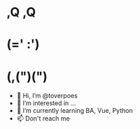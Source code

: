 #    ,Q ,Q       
#   (=' :')     
#   (,(")(")     

- 👋 Hi, I’m @toverpoes
- 👀 I’m interested in ...
- 🌱 I’m currently learning BA, Vue, Python
- 📫 Don't reach me

<!---
toverpoes/toverpoes is a ✨ special ✨ repository because its `README.md` (this file) appears on your GitHub profile.
You can click the Preview link to take a look at your changes.
--->
